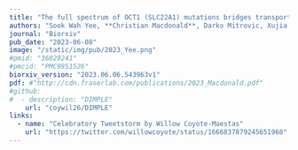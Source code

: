 ```yaml
---
title: "The full spectrum of OCT1 (SLC22A1) mutations bridges transporter biophysics to drug pharmacogenomics"
authors: "Sook Wah Yee, **Christian Macdonald**, Darko Mitrovic, Xujia Zhou, Megan L. Koleske, Jia Yang, Dina Buitrago Silva, **Patrick Rockefeller Grimes**, **Donovan Trinidad**, Swati S. More, Linda Kachuri, John S. Witte, Lucie Delemotte, Kathleen M. Giacomini, **Willow Coyote-Maestas**"
journal: "Biorxiv"
pub_date: "2023-06-08"
image: "/static/img/pub/2023_Yee.png"
#pmid: "36829241"
#pmcid: "PMC9951526"
biorxiv_version: "2023.06.06.543963v1"
pdf: #"http://cdn.fraserlab.com/publications/2023_Macdonald.pdf"
#github:
#  - description: "DIMPLE"
    url: "coywil26/DIMPLE"
links:
  - name: "Celebratory Tweetstorm by Willow Coyote-Maestas"
    url: "https://twitter.com/willowcoyote/status/1666837879245651968"
---
```

